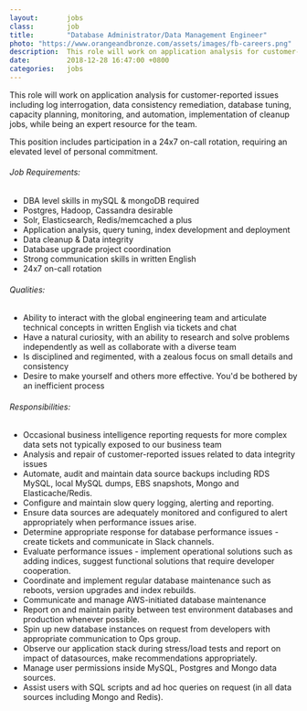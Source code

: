 ```yaml
---
layout:       jobs
class:        job
title:        "Database Administrator/Data Management Engineer"
photo: "https://www.orangeandbronze.com/assets/images/fb-careers.png"
description:  This role will work on application analysis for customer-reported issues including log interrogation, data consistency remediation, database tuning, capacity planning, monitoring, and automation, implementation of cleanup jobs, while being an expert resource for the team.
date:         2018-12-28 16:47:00 +0800
categories:   jobs
---
```

<!-- Do not leave new lines after each element. Elements after new lines will not be rendered. -->
<p>This role will work on application analysis for customer-reported issues including log interrogation, data consistency remediation, database tuning, capacity planning, monitoring, and automation, implementation of cleanup jobs, while being an expert resource for the team.</p>
<p>This position includes participation in a 24x7 on-call rotation, requiring an elevated level of personal commitment.</p>
<h6 class="-dark">Job Requirements: </h6>
<ul>
    <li>DBA level skills in mySQL & mongoDB required</li>
    <li>Postgres, Hadoop, Cassandra desirable</li>
    <li>Solr, Elasticsearch, Redis/memcached a plus</li>
    <li>Application analysis, query tuning, index development and deployment</li>
    <li>Data cleanup & Data integrity</li>
    <li>Database upgrade project coordination</li>
    <li>Strong communication skills in written English</li>
    <li>24x7 on-call rotation</li>
</ul>
<h6 class="dark">Qualities:</h6>
<ul>
    <li>Ability to interact with the global engineering team and articulate technical concepts in written English via tickets and chat</li>
    <li>Have a natural curiosity, with an ability to research and solve problems independently as well as collaborate with a diverse team</li>
    <li>Is disciplined and regimented, with a zealous focus on small details and consistency</li>
    <li>Desire to make yourself and others more effective. You'd be bothered by an inefficient process</li>
</ul>
<h6 class="dark">Responsibilities:</h6>
<ul>
    <li>Occasional business intelligence reporting requests for more complex data sets not typically exposed to our business team</li>
    <li>Analysis and repair of customer-reported issues related to data integrity issues</li>
    <li>Automate, audit and maintain data source backups including RDS MySQL, local MySQL dumps, EBS snapshots, Mongo and Elasticache/Redis.</li>
    <li>Configure and maintain slow query logging, alerting and reporting.</li>
    <li>Ensure data sources are adequately monitored and configured to alert appropriately when performance issues arise.</li>   
    <li>Determine appropriate response for database performance issues - create tickets and communicate in Slack channels.</li>
    <li>Evaluate performance issues - implement operational solutions such as adding indices, suggest functional solutions that require developer cooperation.</li>
    <li>Coordinate and implement regular database maintenance such as reboots, version upgrades and index rebuilds.</li> 
    <li>Communicate and manage AWS-initiated database maintenance</li>
    <li>Report on and maintain parity between test environment databases and production whenever possible.</li>
    <li>Spin up new database instances on request from developers with appropriate communication to Ops group.</li>
    <li>Observe our application stack during stress/load tests and report on impact of datasources, make recommendations appropriately.</li>
    <li>Manage user permissions inside MySQL, Postgres and Mongo data sources.</li>
    <li>Assist users with SQL scripts and ad hoc queries on request (in all data sources including Mongo and Redis).</li>
</ul>